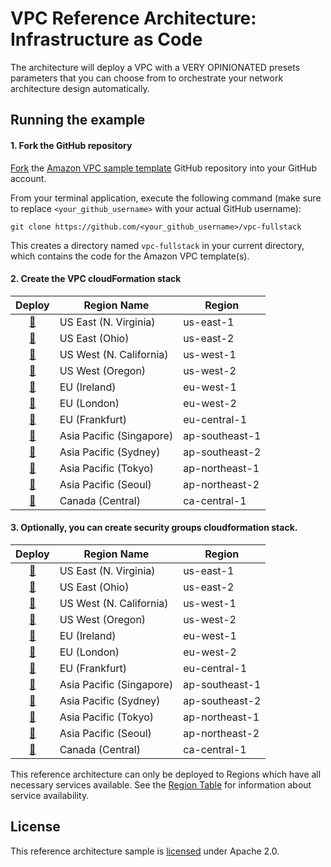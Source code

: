 # VPC Reference Architecture: Infrastructure as Code

The architecture will deploy a VPC with a VERY OPINIONATED presets parameters that you can choose from
to orchestrate your network architecture design automatically.

## Running the example

#### 1. Fork the GitHub repository

[Fork](https://help.github.com/articles/fork-a-repo/) the [Amazon VPC sample
template](https://github.com/w3dotmakinadotnull/vpc-fullstack) GitHub repository into
your GitHub account.

From your terminal application, execute the following command (make sure to
replace `<your_github_username>` with your actual GitHub username):

```console
git clone https://github.com/<your_github_username>/vpc-fullstack
```

This creates a directory named `vpc-fullstack` in your current
directory, which contains the code for the Amazon VPC template(s).

#### 2. Create the VPC cloudFormation stack

Deploy | Region Name | Region
:---: | ------------ | -------------
[🚀][us-east-1] | US East (N. Virginia) | us-east-1
[🚀][us-east-2] | US East (Ohio) | us-east-2
[🚀][us-west-1] | US West (N. California) | us-west-1
[🚀][us-west-2] | US West (Oregon) | us-west-2
[🚀][eu-west-1] | EU (Ireland) | eu-west-1
[🚀][eu-west-2] | EU (London) | eu-west-2
[🚀][eu-central-1] | EU (Frankfurt) | eu-central-1
[🚀][ap-southeast-1] | Asia Pacific (Singapore) | ap-southeast-1
[🚀][ap-southeast-2] | Asia Pacific (Sydney) | ap-southeast-2
[🚀][ap-northeast-1] | Asia Pacific (Tokyo) | ap-northeast-1
[🚀][ap-northeast-2] | Asia Pacific (Seoul) | ap-northeast-2
[🚀][ca-central-1] | Canada (Central) | ca-central-1

#### 3. Optionally, you can create security groups  cloudformation stack.

Deploy | Region Name | Region
:---: | ------------ | -------------
[🚀][sg-us-east-1] | US East (N. Virginia) | us-east-1
[🚀][sg-us-east-2] | US East (Ohio) | us-east-2
[🚀][sg-us-west-1] | US West (N. California) | us-west-1
[🚀][sg-us-west-2] | US West (Oregon) | us-west-2
[🚀][sg-eu-west-1] | EU (Ireland) | eu-west-1
[🚀][sg-eu-west-2] | EU (London) | eu-west-2
[🚀][sg-eu-central-1] | EU (Frankfurt) | eu-central-1
[🚀][sg-ap-southeast-1] | Asia Pacific (Singapore) | ap-southeast-1
[🚀][sg-ap-southeast-2] | Asia Pacific (Sydney) | ap-southeast-2
[🚀][sg-ap-northeast-1] | Asia Pacific (Tokyo) | ap-northeast-1
[🚀][sg-ap-northeast-2] | Asia Pacific (Seoul) | ap-northeast-2
[🚀][sg-ca-central-1] | Canada (Central) | ca-central-1

This reference architecture can only be deployed to Regions which have all necessary services available.
See the [Region Table](https://aws.amazon.com/about-aws/global-infrastructure/regional-product-services/) for information about service availability.
## License

This reference architecture sample is [licensed][license] under Apache 2.0.

[license]: LICENSE
[launch-types]: https://docs.aws.amazon.com/AmazonECS/latest/developerguide/launch_types.html
[us-east-1]: https://console.aws.amazon.com/cloudformation/home?region=us-east-1#/stacks/create/review?stackName=VPC-Fullstack&templateURL=https://s3.amazonaws.com/w3kp-public-templates/vpc-fullstack-01.yaml
[us-east-2]: https://console.aws.amazon.com/cloudformation/home?region=us-east-2#/stacks/create/review?stackName=VPC-Fullstack&templateURL=https://s3.amazonaws.com/w3kp-public-templates/vpc-fullstack-01.yaml
[us-west-1]: https://console.aws.amazon.com/cloudformation/home?region=us-west-1#/stacks/create/review?stackName=VPC-Fullstack&templateURL=https://s3.amazonaws.com/w3kp-public-templates/vpc-fullstack-01.yaml
[us-west-2]: https://console.aws.amazon.com/cloudformation/home?region=us-west-2#/stacks/create/review?stackName=VPC-Fullstack&templateURL=https://s3.amazonaws.com/w3kp-public-templates/vpc-fullstack-01.yaml
[eu-west-1]: https://console.aws.amazon.com/cloudformation/home?region=eu-west-1#/stacks/create/review?stackName=VPC-Fullstack&templateURL=https://s3.amazonaws.com/w3kp-public-templates/vpc-fullstack-01.yaml
[eu-west-2]: https://console.aws.amazon.com/cloudformation/home?region=eu-west-2#/stacks/create/review?stackName=VPC-Fullstack&templateURL=https://s3.amazonaws.com/w3kp-public-templates/vpc-fullstack-01.yaml
[eu-central-1]: https://console.aws.amazon.com/cloudformation/home?region=eu-central-1#/stacks/create/review?stackName=VPC-Fullstack&templateURL=https://s3.amazonaws.com/w3kp-public-templates/vpc-fullstack-01.yaml
[ap-southeast-1]: https://console.aws.amazon.com/cloudformation/home?region=ap-southeast-1#/stacks/create/review?stackName=VPC-Fullstack&templateURL=https://s3.amazonaws.com/w3kp-public-templates/vpc-fullstack-01.yaml
[ap-southeast-2]: https://console.aws.amazon.com/cloudformation/home?region=ap-southeast-2#/stacks/create/review?stackName=VPC-Fullstack&templateURL=https://s3.amazonaws.com/w3kp-public-templates/vpc-fullstack-01.yaml
[ap-northeast-1]: https://console.aws.amazon.com/cloudformation/home?region=ap-northeast-1#/stacks/create/review?stackName=VPC-Fullstack&templateURL=https://s3.amazonaws.com/w3kp-public-templates/vpc-fullstack-01.yaml
[ap-northeast-2]: https://console.aws.amazon.com/cloudformation/home?region=ap-northeast-2#/stacks/create/review?stackName=VPC-Fullstack&templateURL=https://s3.amazonaws.com/w3kp-public-templates/vpc-fullstack-01.yaml
[ca-central-1]: https://console.aws.amazon.com/cloudformation/home?region=ca-central-1#/stacks/create/review?stackName=VPC-Fullstack&templateURL=https://s3.amazonaws.com/w3kp-public-templates/vpc-fullstack-01.yaml
[sg-us-east-1]: https://console.aws.amazon.com/cloudformation/home?region=us-east-1#/stacks/create/review?stackName=VPC-Fullstack&templateURL=https://s3.amazonaws.com/w3kp-public-templates/security-groups-02.yaml
[sg-us-east-2]: https://console.aws.amazon.com/cloudformation/home?region=us-east-2#/stacks/create/review?stackName=VPC-Fullstack&templateURL=https://s3.amazonaws.com/w3kp-public-templates/security-groups-02.yaml
[sg-us-west-1]: https://console.aws.amazon.com/cloudformation/home?region=us-west-1#/stacks/create/review?stackName=VPC-Fullstack&templateURL=https://s3.amazonaws.com/w3kp-public-templates/security-groups-02.yaml
[sg-us-west-2]: https://console.aws.amazon.com/cloudformation/home?region=us-west-2#/stacks/create/review?stackName=VPC-Fullstack&templateURL=https://s3.amazonaws.com/w3kp-public-templates/security-groups-02.yaml
[sg-eu-west-1]: https://console.aws.amazon.com/cloudformation/home?region=eu-west-1#/stacks/create/review?stackName=VPC-Fullstack&templateURL=https://s3.amazonaws.com/w3kp-public-templates/security-groups-02.yaml
[sg-eu-west-2]: https://console.aws.amazon.com/cloudformation/home?region=eu-west-2#/stacks/create/review?stackName=VPC-Fullstack&templateURL=https://s3.amazonaws.com/w3kp-public-templates/security-groups-02.yaml
[sg-eu-central-1]: https://console.aws.amazon.com/cloudformation/home?region=eu-central-1#/stacks/create/review?stackName=VPC-Fullstack&templateURL=https://s3.amazonaws.com/w3kp-public-templates/security-groups-02.yaml
[sg-ap-southeast-1]: https://console.aws.amazon.com/cloudformation/home?region=ap-southeast-1#/stacks/create/review?stackName=VPC-Fullstack&templateURL=https://s3.amazonaws.com/w3kp-public-templates/security-groups-02.yaml
[sg-ap-southeast-2]: https://console.aws.amazon.com/cloudformation/home?region=ap-southeast-2#/stacks/create/review?stackName=VPC-Fullstack&templateURL=https://s3.amazonaws.com/w3kp-public-templates/security-groups-02.yaml
[sg-ap-northeast-1]: https://console.aws.amazon.com/cloudformation/home?region=ap-northeast-1#/stacks/create/review?stackName=VPC-Fullstack&templateURL=https://s3.amazonaws.com/w3kp-public-templates/security-groups-02.yaml
[sg-ap-northeast-2]: https://console.aws.amazon.com/cloudformation/home?region=ap-northeast-2#/stacks/create/review?stackName=VPC-Fullstack&templateURL=https://s3.amazonaws.com/w3kp-public-templates/security-groups-02.yaml
[sg-ca-central-1]: https://console.aws.amazon.com/cloudformation/home?region=ca-central-1#/stacks/create/review?stackName=VPC-Fullstack&templateURL=https://s3.amazonaws.com/w3kp-public-templates/security-groups-02.yaml